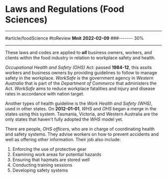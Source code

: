 # Laws and Regulations (Food Sciences)
---
#article/foodScience #toReview 
**Mnit**
**2022-02-09**
###------- 30%

---
These laws and codes are applied to ***all*** business owners, workers, and clients within the food industry in relation to workplace safety and health.

*Occupational Health and Safety (OHS)* Act: passed **1984-12**, this assits workers and business owners by providing guidelines to follow to manage safety in the workplace. *WorkSafe* is the government agency in *Western Australia* that is part of the *Department of Commerce* that administers the Act. *WorkSafe* aims to reduce workplace fatalities and injury and disease rates in accordance with nation target.

Another types of health guideline is the *Work Health and Safety (WHS)*, used in other states. On **2012-01-01**, *WHS* and *OHS* began a merge in the states using this system. Tasmania, Victoria, and Western Australia are the only states that haven't fully adopted the *WHS* model yet.

There are people, *OHS officers*, who are in charge of coordinating health and safety systems. They advise workers on how to prevent accidents and well as offering other information. Their job also include:
1. Enforcing the use of protective gear
2. Examining work areas for potential hazards
3. Ensuring that hazmats are stored well
4. Conducting training sessions
5. Developing safety systems

